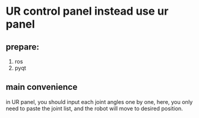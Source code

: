# UR control panel instead use ur panel

## prepare:
1. ros
2. pyqt

## main convenience
in UR panel, you should input each joint angles one by one, here, you only need to paste the joint list, and the robot will move to desired position.